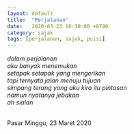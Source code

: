 ```yaml
---
layout: default
title:  "Perjalanan"
date:   2020-03-23 10:30:00 +0700
category: sajak
tags: [perjalanan, sajak, puisi]
---
```

<i>dalam perjalanan<br>
aku banyak menemukan<br>
setapak setapak yang mengerikan<br>
tapi ternyata jalan menuju tujuan<br>
simpang terang yang aku kira itu pintasan<br>
namun nyatanya jebakan<br>
ah sialan<br>
<br>
</i>

<time>Pasar Minggu, 23 Maret 2020</time>
